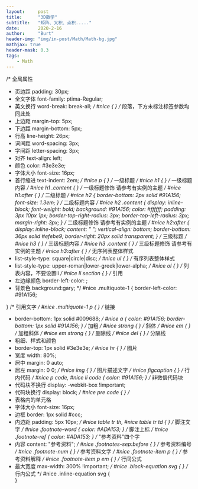 ```yaml
---
layout:     post
title:      "3D数学"
subtitle:   "矩阵、叉积、点积....."
date:       2020-2-16
author:     "Burt"
header-img: "img/in-post/Math/Math-bg.jpg"
mathjax: true
header-mask: 0.3
tags:
    - Math
---
```




/* 全局属性

 * 页边距 padding: 30px;
 * 全文字体 font-family: ptima-Regular;
 * 英文换行 word-break: break-all;
 */
#nice {
}
/* 段落，下方未标注标签参数均同此处
 * 上边距 margin-top: 5px;
 * 下边距 margin-bottom: 5px;
 * 行高 line-height: 26px;
 * 词间距 word-spacing: 3px;
 * 字间距 letter-spacing: 3px;
 * 对齐 text-align: left;
 * 颜色 color: #3e3e3e;
 * 字体大小 font-size: 16px;
 * 首行缩进 text-indent: 2em;
 */
#nice p {
}
/* 一级标题 */
#nice h1 {
}
/* 一级标题内容 */
#nice h1 .content {
}
/* 一级标题修饰 请参考有实例的主题 */
#nice h1:after {
}
/* 二级标题 */
#nice h2 {
    border-bottom: 2px solid #91A156;
    font-size: 1.3em;
}
/* 二级标题内容 */
#nice h2 .content {
    display: inline-block;
    font-weight: bold;
    background: #91A156;
    color: #ffffff;
    padding: 3px 10px 1px;
    border-top-right-radius: 3px;
    border-top-left-radius: 3px;
    margin-right: 3px;
}
/* 二级标题修饰 请参考有实例的主题 */
#nice h2:after {
    display: inline-block;
    content: " ";
    vertical-align: bottom;
    border-bottom: 36px solid #efebe9;
    border-right: 20px solid transparent;
}
/* 三级标题 */
#nice h3 {
}
/* 三级标题内容 */
#nice h3 .content {
}
/* 三级标题修饰 请参考有实例的主题 */
#nice h3:after {
}
/* 无序列表整体样式
 * list-style-type: square|circle|disc;
 */
#nice ul {
}
/* 有序列表整体样式
 * list-style-type: upper-roman|lower-greek|lower-alpha;
 */
#nice ol {
}
/* 列表内容，不要设置li
 */
#nice li section {
}
/* 引用
 * 左边缘颜色 border-left-color: ;
 * 背景色 background:gary;
 */
#nice .multiquote-1 {
    border-left-color: #91A156;

}
/* 引用文字 */
#nice .multiquote-1 p {
}
/* 链接 
 * border-bottom: 1px solid #009688;
 */
#nice a {
    color: #91A156;
    border-bottom: 1px solid #91A156;
}
/* 加粗 */
#nice strong {
}
/* 斜体 */
#nice em {
}
/* 加粗斜体 */
#nice em strong {
}
/* 删除线 */
#nice del {
}
/* 分隔线
 * 粗细、样式和颜色
 * border-top: 1px solid #3e3e3e;
 */
#nice hr {
}
/* 图片
 * 宽度 width: 80%;
 * 居中 margin: 0 auto;
 * 居左 margin: 0 0;
 */
#nice img {
}
/* 图片描述文字 */
#nice figcaption {
}
/* 行内代码 */
#nice p code, #nice li code {
    color: #91A156;
}
/* 非微信代码块
 * 代码块不换行 display: -webkit-box !important;
 * 代码块换行 display: block;
 */
#nice pre code {
}
/*
 * 表格内的单元格
 * 字体大小 font-size: 16px;
 * 边框 border: 1px solid #ccc;
 * 内边距 padding: 5px 10px;
 */
#nice table tr th,
#nice table tr td {
}
/* 脚注文字 */
#nice .footnote-word {
    color: #ADA153;
}
/* 脚注上标 */
#nice .footnote-ref {
    color: #ADA153;
}
/* "参考资料"四个字 
 * 内容 content: "参考资料";
 */
#nice .footnotes-sep:before {
}
/* 参考资料编号 */
#nice .footnote-num {
}
/* 参考资料文字 */
#nice .footnote-item p { 
}
/* 参考资料解释 */
#nice .footnote-item p em {
}
/* 行间公式
 * 最大宽度 max-width: 300% !important;
 */
#nice .block-equation svg {
}
/* 行内公式
 */
#nice .inline-equation svg {  
}